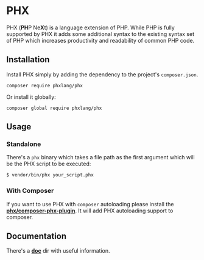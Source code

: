 # PHX

PHX (**PH**P Ne**X**t) is a language extension of PHP. While PHP is fully supported by PHX it adds some additional syntax to the existing syntax set of PHP which increases productivity and readability of common PHP code.

## Installation

Install PHX simply by adding the dependency to the project's `composer.json`.

```
composer require phxlang/phx
```

Or install it globally:

```
composer global require phxlang/phx
```

## Usage

### Standalone

There's a `phx` binary which takes a file path as the first argument which will be the PHX script to be executed:

```bash
$ vendor/bin/phx your_script.phx
```

### With Composer

If you want to use PHX with `composer` autoloading please install the [**phx/composer-phx-plugin**](https://github.com/phxlang/composer-phx-plugin).
It will add PHX autoloading support to composer.

## Documentation

There's a [**doc**](./doc/) dir with useful information.